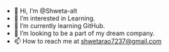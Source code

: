 - 👋 Hi, I’m @Shweta-alt
- 👀 I’m interested in Learning.
- 🌱 I’m currently learning GitHub.
- 💞️ I’m looking to be a part of my dream company.
- 📫 How to reach me at shwetarao7237@gmail.com

<!---
Shweta-alt/Shweta-alt is a ✨ special ✨ repository because its `README.md` (this file) appears on your GitHub profile.
You can click the Preview link to take a look at your changes.
--->
